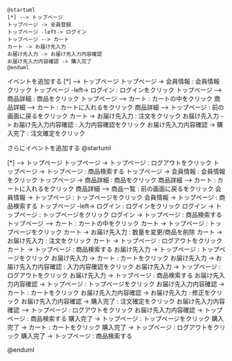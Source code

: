 ```uml
@startuml
[*] --> トップページ
トップページ -> 会員登録
トップページ -left-> ログイン
トップページ --> カート
カート -> お届け先入力
お届け先入力 -> お届け先入力内容確認
お届け先入力内容確認 -> 購入完了
@enduml
```


イベントを追加する
[*] --> トップページ
トップページ -> 会員情報 : 会員情報クリック
トップページ -left-> ログイン : ログインをクリック
トップページ --> 商品詳細 : 商品をクリック
トップページ --> カート : カートの中をクリック
商品詳細 --> カート : カートに入れるをクリック
商品詳細 --> トップページ : 前の画面に戻るをクリック
カート -> お届け先入力 : 注文をクリック
お届け先入力 -> お届け先入力内容確認 : 入力内容確認をクリック
お届け先入力内容確認 -> 購入完了 : 注文確定をクリック



さらにイベントを追加する
@startuml

[*] --> トップページ
トップページ -> トップページ : ログアウトをクリック
トップページ -> トップページ : 商品検索する
トップページ -> 会員情報 : 会員情報をクリック
トップページ -> 商品詳細 : 商品をクリック
商品詳細 --> カート : カートに入れるをクリック
商品詳細 --> 商品一覧 : 前の画面に戻るをクリック
会員情報 -> トップページ : トップページをクリック
会員情報 -> トップページ : 商品検索する
トップページ -left-> ログイン : ログインをクリック
ログイン -> トップページ : トップページをクリック
ログイン -> トップページ : 商品検索する
トップページ --> カート : カートの中をクリック
カート -> トップページ : トップページをクリック
カート -> お届け先入力 : 数量を変更/商品を削除
カート -> お届け先入力 : 注文をクリック
カート -> トップページ : ログアウトをクリック
カート -> トップページ : 商品検索する
お届け先入力 -> トップページ : トップページをクリック
お届け先入力 -> カート : カートをクリック
お届け先入力 -> お届け先入力内容確認 : 入力内容確認をクリック
お届け先入力 -> トップページ : ログアウトをクリック
お届け先入力 -> トップページ : 商品検索する
お届け先入力内容確認 -> トップページ : トップページをクリック
お届け先入力内容確認 -> カート : カートをクリック
お届け先入力内容確認 -> お届け先入力 : 修正をクリック
お届け先入力内容確認 -> 購入完了 : 注文確定をクリック
お届け先入力内容確認 --> トップページ : ログアウトをクリック
お届け先入力内容確認 -> トップページ : 商品検索する
購入完了 -> トップページ : トップページをクリック
購入完了 -> カート : カートをクリック
購入完了 -> トップページ : ログアウトをクリック
購入完了 -> トップページ : 商品検索する

@enduml


